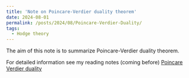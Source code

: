 ```yaml
---
title: 'Note on Poincare-Verdier duality theorem'
date: 2024-08-01
permalink: /posts/2024/08/Poincare-Verdier-Duality/
tags:
  - Hodge theory
---
```


The aim of this note is to summarize Poincare-Verdier duality theorem.


For detailed information see my reading notes (coming before) [Poincare Verdier duality](https://yilimath.github.io/files/Hodge/PoincareVerdier.pdf)

